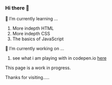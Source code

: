 ### Hi there 👋

<!--
**emwiewiora/eMWiewiora** is a ✨ _special_ ✨ repository because its `README.md` (this file) appears on your GitHub profile.

Here are some ideas to get you started:

- 🔭 I’m currently working on ...
- 🌱 I’m currently learning ...
- 👯 I’m looking to collaborate on ...
- 🤔 I’m looking for help with ...
- 💬 Ask me about ...
- 📫 How to reach me: ...
- 😄 Pronouns: ...
- ⚡ Fun fact: ...
-->
🌱 I’m currently learning ...
1. More indepth HTML
2. More indepth CSS
3. The basics of JavaScript

🔭 I’m currently working on ...
1. see what i am playing with in codepen.io <a target=_blank href="https://codepen.io/emwiewiora">here</a>

This page is a work in progress.

Thanks for visiting.....
